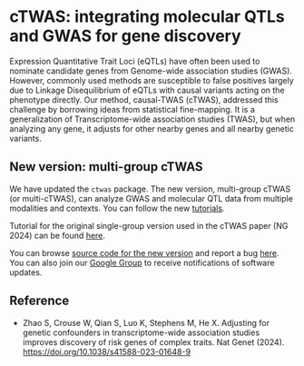 # cTWAS: integrating molecular QTLs and GWAS for gene discovery

Expression Quantitative Trait Loci (eQTLs) have often been used to nominate candidate genes from Genome-wide association studies (GWAS). However, commonly used methods are susceptible to false positives largely due to Linkage Disequilibrium of eQTLs with causal variants acting on the phenotype directly. Our method, causal-TWAS (cTWAS), addressed this challenge by borrowing ideas from statistical fine-mapping. It is a generalization of Transcriptome-wide association studies (TWAS), but when analyzing any gene, it adjusts for other nearby genes and all nearby genetic variants.  

## New version: multi-group cTWAS

We have updated the `ctwas` package. The new version, multi-group cTWAS (or multi-cTWAS), can analyze GWAS and molecular QTL data from multiple modalities and contexts. 
You can follow the new [tutorials](https://xinhe-lab.github.io/multigroup_ctwas/). 

Tutorial for the original single-group version used in the cTWAS paper (NG 2024) can be found [here](https://xinhe-lab.github.io/ctwas/articles/ctwas_summary_statistics.html).

You can browse [source code for the new version](https://github.com/xinhe-lab/ctwas/tree/multigroup) and report a bug [here](https://github.com/xinhe-lab/ctwas/issues). You can also join our [Google Group](https://groups.google.com/g/ctwas_users) to receive notifications of software updates. 

## Reference

  - Zhao S, Crouse W, Qian S, Luo K, Stephens M, He X. Adjusting for genetic confounders in transcriptome-wide association studies improves discovery of risk genes of complex traits. Nat Genet (2024). https://doi.org/10.1038/s41588-023-01648-9

